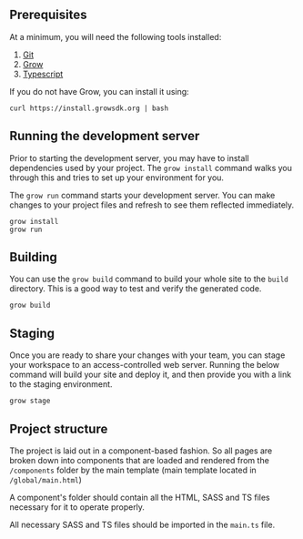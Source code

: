 ## Prerequisites

At a minimum, you will need the following tools installed:

1. [Git](http://git-scm.com/)
2. [Grow](https://grow.io)
3. [Typescript](https://www.typescriptlang.org/)

If you do not have Grow, you can install it using:

```
curl https://install.growsdk.org | bash
```

## Running the development server

Prior to starting the development server, you may have to install dependencies
used by your project. The `grow install` command walks you through this and
tries to set up your environment for you.

The `grow run` command starts your development server. You can make changes to
your project files and refresh to see them reflected immediately.

```
grow install
grow run
```

## Building

You can use the `grow build` command to build your whole site to the `build`
directory. This is a good way to test and verify the generated code.

```
grow build
```

## Staging

Once you are ready to share your changes with your team, you can stage your
workspace to an access-controlled web server. Running the below command will
build your site and deploy it, and then provide you with a link to the staging
environment.

```
grow stage
```

## Project structure

The project is laid out in a component-based fashion. So all pages are broken
down into components that are loaded and rendered from the `/components` folder
by the main template (main template located in `/global/main.html`)

A component's folder should contain all the HTML, SASS and TS files necessary
for it to operate properly.

All necessary SASS and TS files should be imported in the `main.ts` file.
